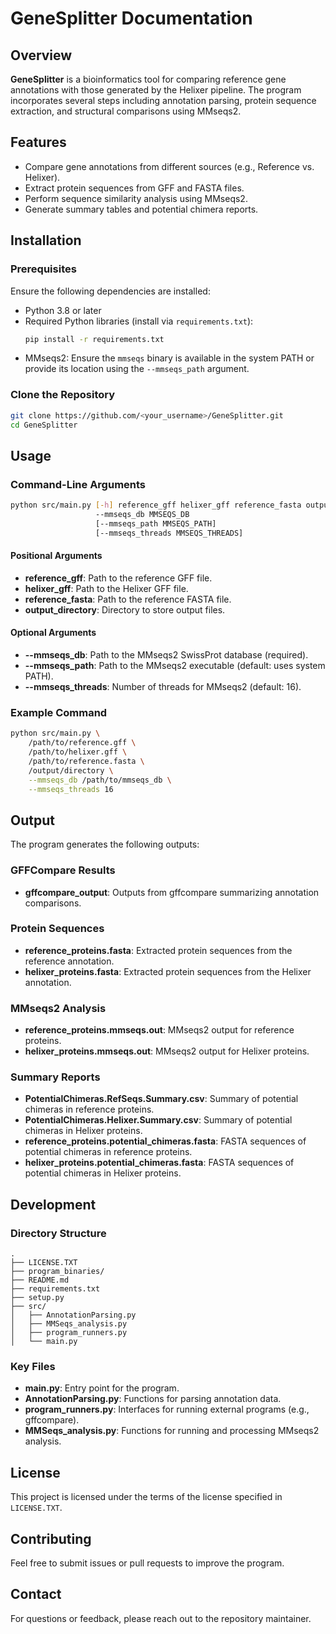 # GeneSplitter Documentation

## Overview
**GeneSplitter** is a bioinformatics tool for comparing reference gene annotations with those generated by the Helixer pipeline. The program incorporates several steps including annotation parsing, protein sequence extraction, and structural comparisons using MMseqs2.

## Features
- Compare gene annotations from different sources (e.g., Reference vs. Helixer).
- Extract protein sequences from GFF and FASTA files.
- Perform sequence similarity analysis using MMseqs2.
- Generate summary tables and potential chimera reports.

## Installation

### Prerequisites
Ensure the following dependencies are installed:
- Python 3.8 or later
- Required Python libraries (install via `requirements.txt`):
  ```bash
  pip install -r requirements.txt
  ```
- MMseqs2: Ensure the `mmseqs` binary is available in the system PATH or provide its location using the `--mmseqs_path` argument.

### Clone the Repository
```bash
git clone https://github.com/<your_username>/GeneSplitter.git
cd GeneSplitter
```

## Usage

### Command-Line Arguments
```bash
python src/main.py [-h] reference_gff helixer_gff reference_fasta output_directory
                   --mmseqs_db MMSEQS_DB
                   [--mmseqs_path MMSEQS_PATH]
                   [--mmseqs_threads MMSEQS_THREADS]
```

#### Positional Arguments
- **reference_gff**: Path to the reference GFF file.
- **helixer_gff**: Path to the Helixer GFF file.
- **reference_fasta**: Path to the reference FASTA file.
- **output_directory**: Directory to store output files.

#### Optional Arguments
- **--mmseqs_db**: Path to the MMseqs2 SwissProt database (required).
- **--mmseqs_path**: Path to the MMseqs2 executable (default: uses system PATH).
- **--mmseqs_threads**: Number of threads for MMseqs2 (default: 16).

### Example Command
```bash
python src/main.py \
    /path/to/reference.gff \
    /path/to/helixer.gff \
    /path/to/reference.fasta \
    /output/directory \
    --mmseqs_db /path/to/mmseqs_db \
    --mmseqs_threads 16
```

## Output
The program generates the following outputs:

### GFFCompare Results
- **gffcompare_output**: Outputs from gffcompare summarizing annotation comparisons.

### Protein Sequences
- **reference_proteins.fasta**: Extracted protein sequences from the reference annotation.
- **helixer_proteins.fasta**: Extracted protein sequences from the Helixer annotation.

### MMseqs2 Analysis
- **reference_proteins.mmseqs.out**: MMseqs2 output for reference proteins.
- **helixer_proteins.mmseqs.out**: MMseqs2 output for Helixer proteins.

### Summary Reports
- **PotentialChimeras.RefSeqs.Summary.csv**: Summary of potential chimeras in reference proteins.
- **PotentialChimeras.Helixer.Summary.csv**: Summary of potential chimeras in Helixer proteins.
- **reference_proteins.potential_chimeras.fasta**: FASTA sequences of potential chimeras in reference proteins.
- **helixer_proteins.potential_chimeras.fasta**: FASTA sequences of potential chimeras in Helixer proteins.

## Development

### Directory Structure
```
.
├── LICENSE.TXT
├── program_binaries/
├── README.md
├── requirements.txt
├── setup.py
├── src/
│   ├── AnnotationParsing.py
│   ├── MMSeqs_analysis.py
│   ├── program_runners.py
│   └── main.py
```

### Key Files
- **main.py**: Entry point for the program.
- **AnnotationParsing.py**: Functions for parsing annotation data.
- **program_runners.py**: Interfaces for running external programs (e.g., gffcompare).
- **MMSeqs_analysis.py**: Functions for running and processing MMseqs2 analysis.

## License
This project is licensed under the terms of the license specified in `LICENSE.TXT`.

## Contributing
Feel free to submit issues or pull requests to improve the program.

## Contact
For questions or feedback, please reach out to the repository maintainer.

